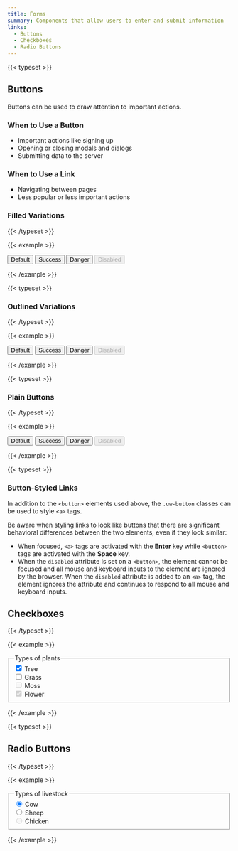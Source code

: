 ```yaml
---
title: Forms
summary: Components that allow users to enter and submit information
links:
  - Buttons
  - Checkboxes
  - Radio Buttons
---
```


{{< typeset >}}

## Buttons

Buttons can be used to draw attention to important actions.

### When to Use a Button

- Important actions like signing up
- Opening or closing modals and dialogs
- Submitting data to the server

### When to Use a Link

- Navigating between pages
- Less popular or less important actions

### Filled Variations

{{< /typeset >}}

{{< example >}}

<button class="uw-button--filled">Default</button>
<button class="uw-button--filled uw-button--success">Success</button>
<button class="uw-button--filled uw-button--danger">Danger</button>
<button class="uw-button--filled" disabled>Disabled</button>

{{< /example >}}

{{< typeset >}}

### Outlined Variations

{{< /typeset >}}

{{< example >}}

<button class="uw-button--outlined">Default</button>
<button class="uw-button--outlined uw-button--success">Success</button>
<button class="uw-button--outlined uw-button--danger">Danger</button>
<button class="uw-button--outlined" disabled>Disabled</button>

{{< /example >}}

{{< typeset >}}

### Plain Buttons

{{< /typeset >}}

{{< example >}}

<button class="uw-button--plain">Default</button>
<button class="uw-button--plain uw-button--success">Success</button>
<button class="uw-button--plain uw-button--danger">Danger</button>
<button class="uw-button--plain" disabled>Disabled</button>

{{< /example >}}

{{< typeset >}}

### Button-Styled Links

In addition to the `<button>` elements used above, the `.uw-button` classes can
be used to style `<a>` tags.

Be aware when styling links to look like buttons that there are significant
behavioral differences between the two elements, even if they look similar:

- When focused, `<a>` tags are activated with the **Enter** key while `<button>`
  tags are activated with the **Space** key.
- When the `disabled` attribute is set on a `<button>`, the element cannot be
  focused and all mouse and keyboard inputs to the element are ignored by the
  browser. When the `disabled` attribute is added to an `<a>` tag, the element
  ignores the attribute and continues to respond to all mouse and keyboard
  inputs.

## Checkboxes

{{< /typeset >}}

{{< example >}}

<form class="uw-form">
  <fieldset class="uw-fieldset">
    <legend class="uw-sr-only">Types of plants</legend>
    <div class="uw-checkbox">
      <input class="uw-checkbox__input" type="checkbox" id="tree" checked />
      <label class="uw-checkbox__label" for="tree">Tree</label>
    </div>
    <div class="uw-checkbox">
      <input class="uw-checkbox__input" type="checkbox" id="grass" />
      <label class="uw-checkbox__label" for="grass">Grass</label>
    </div>
    <div class="uw-checkbox">
      <input class="uw-checkbox__input" type="checkbox" id="moss" disabled />
      <label class="uw-checkbox__label" for="moss">Moss</label>
    </div>
    <div class="uw-checkbox">
      <input class="uw-checkbox__input" type="checkbox" id="flower" checked disabled />
      <label class="uw-checkbox__label" for="flower">Flower</label>
    </div>
  </fieldset>
</form>

{{< /example >}}

{{< typeset >}}

## Radio Buttons

{{< /typeset >}}

{{< example >}}

<form class="uw-form">
  <fieldset class="uw-fieldset">
    <legend class="uw-sr-only">Types of livestock</legend>
    <div class="uw-radio">
      <input class="uw-radio__input" type="radio" name="livestock" value="cow" id="cow" checked />
      <label class="uw-radio__label" for="cow">Cow</label>
    </div>
    <div class="uw-radio">
      <input class="uw-radio__input" type="radio" name="livestock" value="sheep" id="sheep" />
      <label class="uw-radio__label" for="sheep">Sheep</label>
    </div>
    <div class="uw-radio">
      <input class="uw-radio__input" type="radio" name="livestock" value="chicken" id="chicken" disabled />
      <label class="uw-radio__label" for="chicken">Chicken</label>
    </div>
  </fieldset>
</form>

{{< /example >}}

